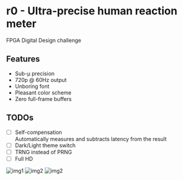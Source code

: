 # r0 - Ultra-precise human reaction meter
FPGA Digital Design challenge

## Features
* Sub-µ precision
* 720p @ 60Hz output
* Unboring font
* Pleasant color scheme
* Zero full-frame buffers

## TODOs
* [ ] Self-compensation \
 Automatically measures and subtracts latency from the result
* [ ] Dark/Light theme switch
* [ ] TRNG instead of PRNG
* [ ] Full HD

![img1](https://i.imgur.com/H6jQ0U6.jpeg)
![img2](https://i.imgur.com/UFC4RDU.jpeg)
![img2](https://i.imgur.com/TQIjK0l.jpeg)
